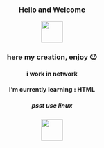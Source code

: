 <script>
// Attendons que votre site web soit prêt
document.addEventListener("DOMContentLoaded", function() {
  // Création du containeur de script qui ajouter Particles.JS à votre site
  let partJS=document.createElement('script');
  partJS.setAttribute('src', 'https://cdn.jsdelivr.net/particles.js/2.0.0/particles.min.js');
  partJS.addEventListener('load', launchParticules);
  document.body.appendChild(partJS);
  // Création du conteneur qui recevera les flocons de neige
  let snowJS=document.createElement('div');
  snowJS.setAttribute('id', 'snow-js');
  snowJS.setAttribute('style', 'position: absolute;width: 100%;height: 100%;z-index: -1;top:0px;');
  document.body.appendChild(snowJS);
  // Lancement des particules, avec Particles.JS
  function launchParticules()
  {
        particlesJS("snow-js", {
    particles: {
      number: {
        value: 52, // Réglez ici la quantité de flocons qui tombera
        density: {
          enable: true
        }
      },
      color: {
        value: "#fff" // Réglez ici la couleur
      },
      shape: {
        type: "circle",
        stroke: {
          width: 0,
          color: "#000000"
        },
        polygon: {
          nb_sides: 5
        }
      },
      opacity: {
        value: 0.5,
        random: true,
        anim: {
          enable: false,
          speed: 1, // Réglez ici la vitesse des flocons
          opacity_min: 0.1,
          sync: false
        }
      },
      size: {
        value: 5,
        random: true,
        anim: {
          enable: false,
          speed: 40,
          size_min: 0.1,
          sync: false
        }
      },
      line_linked: {
        enable: false,
        distance: 500,
        color: "#ffffff",
        opacity: 0.4,
        width: 2
      },
      move: {
        enable: true,
        speed: 1.5,
        direction: "bottom",
        random: false,
        straight: false,
        out_mode: "out",
        bounce: false,
        attract: {
          enable: false,
          rotateX: 600,
          rotateY: 1200
        }
      }
    },
    interactivity: {
      detect_on: "canvas",
      events: {
        onhover: {
          enable: false,
          mode: "bubble"
        },
        resize: true
      }
    },
    retina_detect: true
  });
  }
});
</script>
<div align="center">
    <h3>Hello and Welcome</h3>
    <img src="https://media.tenor.com/S61VCO73mOAAAAAj/linux-tux.gif" width="50" height="50">
    <h3>here my creation, enjoy 😉</h3>    
<h4>i work in network</h4>
<h4>I’m currently learning : HTML</h4>
<h5>psst use linux</h5>
<img src="https://media.tenor.com/S61VCO73mOAAAAAj/linux-tux.gif" width="50" height="50">
